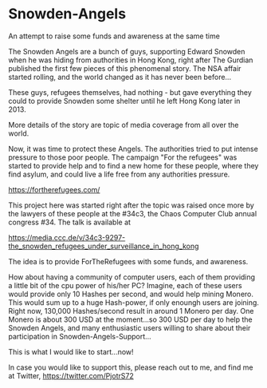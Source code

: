 # Snowden-Angels
An attempt to raise some funds and awareness at the same time

The Snowden Angels are a bunch of guys, supporting Edward Snowden when he was hiding from authorities in Hong Kong, right after The Gurdian published the first few pieces of this phenomenal story. The NSA affair started rolling, and the world changed as it has never been before...

These guys, refugees themselves, had nothing - but gave everything they could to provide Snowden some shelter until he left Hong Kong later in 2013.

More details of the story are topic of media coverage from all over the world. 

Now, it was time to protect these Angels. The authorities tried to put intense pressure to those poor people. The campaign "For the refugees" was started to provide help and to find a new home for these people, where they find asylum, and could live a life free from any authorities pressure.

https://fortherefugees.com/

This project here was started right after the topic was raised once more by the lawyers of these people at the #34c3, the Chaos Computer Club annual congress #34. The talk is available at 

https://media.ccc.de/v/34c3-9297-the_snowden_refugees_under_surveillance_in_hong_kong

The idea is to provide ForTheRefugees with some funds, and awareness. 

How about having a community of computer users, each of them providing a little bit of the cpu power of his/her PC? Imagine, each of these users would provide only 10 Hashes per second, and would help mining Monero. This would sum up to a huge Hash-power, if only enoungh users are joining. Right now, 130,000 Hashes/second result in around 1 Monero per day. One Monero is about 300 USD at the moment...so 300 USD per day to help the Snowden Angels, and many enthusiastic users willing to share about their participation in Snowden-Angels-Support...

This is what I would like to start...now!

In case you would like to support this, please reach out to me, and find me at Twitter, https://twitter.com/PjotrS72

